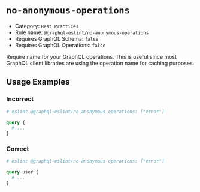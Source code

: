 # `no-anonymous-operations`

- Category: `Best Practices`
- Rule name: `@graphql-eslint/no-anonymous-operations`
- Requires GraphQL Schema: `false`
- Requires GraphQL Operations: `false`

Require name for your GraphQL operations. This is useful since most GraphQL client libraries are using the operation name for caching purposes.

## Usage Examples

### Incorrect

```graphql
# eslint @graphql-eslint/no-anonymous-operations: ["error"]

query {
  # ...
}
```

### Correct

```graphql
# eslint @graphql-eslint/no-anonymous-operations: ["error"]

query user {
  # ...
}
```